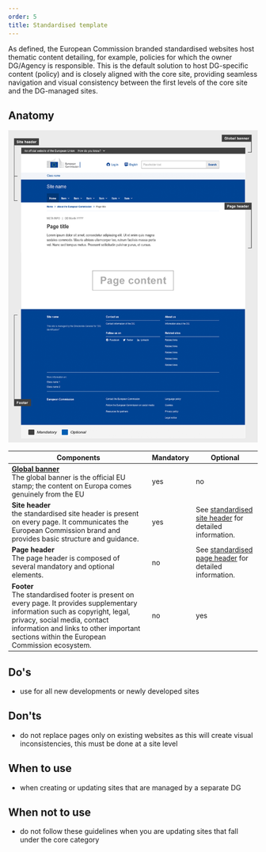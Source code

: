```yaml
---
order: 5
title: Standardised template
---
```

As defined, the European Commission branded standardised websites host thematic content detailing, for example, policies for which the owner DG/Agency is responsible. This is the default solution to host DG-specific content (policy) and is closely aligned with the core site, providing seamless navigation and visual consistency between the first levels of the core site and the DG-managed sites.

## Anatomy

![](/cms-images/standardised-template.png)

| Components                                                                                                                                                                                                                                                   | Mandatory | Optional                                                                                               |
| ------------------------------------------------------------------------------------------------------------------------------------------------------------------------------------------------------------------------------------------------------------ | --------- | ------------------------------------------------------------------------------------------------------ |
| **[Global banner](https://webgate.ec.europa.eu/fpfis/wikis/pages/viewpage.action?spaceKey=webtools&title=Global+banner)**<br />The global banner is the official EU stamp; the content on Europa comes genuinely from the EU                                 | yes       | no                                                                                                     |
| **Site header**<br />the standardised site header is present on every page. It communicates the European Commission brand and provides basic structure and guidance.                                                                                         | yes       | See [standardised site header](/ec/standardised-template/site-header/usage/) for detailed information. |
| **Page header**<br />The page header is composed of several mandatory and optional elements.                                                                                                                                                                 | no        | See [standardised page header](/ec/standardised-template/page-header/usage/) for detailed information. |
| **Footer**<br />The standardised footer is present on every page. It provides supplementary information such as copyright, legal, privacy, social media, contact information and links to other important sections within the European Commission ecosystem. | no        | yes                                                                                                    |

## Do's

- use for all new developments or newly developed sites

## Don'ts

- do not replace pages only on existing websites as this will create visual inconsistencies, this must be done at a site level

## When to use

- when creating or updating sites that are managed by a separate DG

## When not to use

- do not follow these guidelines when you are updating sites that fall under the core category
